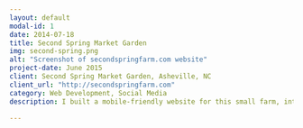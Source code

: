 ```yaml
---
layout: default
modal-id: 1
date: 2014-07-18
title: Second Spring Market Garden
img: second-spring.png
alt: "Screenshot of secondspringfarm.com website"
project-date: June 2015
client: Second Spring Market Garden, Asheville, NC
client_url: "http://secondspringfarm.com"
category: Web Development, Social Media
description: I built a mobile-friendly website for this small farm, integrated mailing list and e-commerce solutions, and clarified their social media strategy. These hardworking clients are now able to sell their produce across multiple media while they're sleeping. Or planting. Or harvesting. Or whatever else you do on a farm that's more important than fiddling with PayPal :)

---
```

